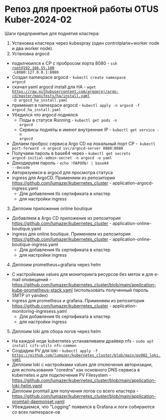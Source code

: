 # Репоз для проектной работы OTUS Kuber-2024-02

Шаги предпринятые для поднятия кластера:
1. Установка кластера через kubespray (один controlplane+worker node и два worker node).
2. Установка argocd
  - подклчюился к CP с пробросом порта 8080 - <code>ssh root@192.168.55.100 -L8080:127.0.0.1:8080</code>
  - Создал namespace argocd - <code>kubectl create namespace argocd</code>
  - скачал yaml argocd install для HA - <code>wget https://raw.githubusercontent.com/argoproj/argo-cd/master/manifests/ha/install.yaml -O argocd_ha_install.yaml</code>
  - применил в namespace argocd - <code>kubectl apply -n argocd -f argocd_ha_install.yaml</code>
  - Убедился что argocd поднялся
    - Поды в статусе Running - <code>kubectl get pods -n argocd</code>
    - Сервисы подняты и имеют внутренние IP - <code>kubectl get service -n argocd</code>
  - Делаем проброс сервиса Argo CD на локальный порт CP -<code> kubectl port-forward -n argocd svc/argocd-server 8080:8080</code>
  - Получаем пароль в base64 через - <code>kubectl get secrets argocd-initial-admin-secret -n argocd -o yaml</code>
  - Декодируем пароль - <code>echo !ПАРОЛЬ! | base64 --decode</code>
  - Авторизуемся в argocd для просмотра статуса
  - ingress для ArgoCD. Применяем из репозитория https://github.com/lumazer/kubernetes_cluster - application-argocd-ingress.yaml
    - Для добавления tls сертификата в кластер
    - для настройки ingress
3. Деплоим приложение online boutique
  - Добавляем в Argo CD приложение из репозитория https://github.com/lumazer/kubernetes_cluster - application-online-boutique.yaml
  - ingress для online boutique. Применяем из репозитория https://github.com/lumazer/kubernetes_cluster - application-online-boutique-ingress.yaml
    - Для добавления tls сертификата в кластер
    - для настройки ingress
4. Деплоим prometheus+grafana через helm
  - C настройками values для мониторинга ресурсов без меток и для e-mail оповещений - https://github.com/lumazer/kubernetes_cluster/blob/main/application-kube-prometheus-stack.yaml (использовать полученный пароль SMTP от yandex)
  - ingress для prometheus и grafana. Применяем из репозитория https://github.com/lumazer/kubernetes_cluster - application-monitoring-ingresess.yaml
    - Для добавления tls сертификата в кластер
    - для настройки ingress
5. Деплоим loki для сбора логов через helm
  - На каждой ноде kubernetes устанавливаем драйвер nfs - <code>sudo apt install cifs-utils nfs-common</code>
  - Создадим PV для loki - <code>kubectl apply -f https://github.com/lumazer/kubernetes_cluster/blob/main/pv002_loki.yaml</code>
  - Деплоим loki с настройками values для отключения авторизации, для использования "coredns" как основного DNS сервиса в kubernetes и для подключения PV Filesystem - https://github.com/lumazer/kubernetes_cluster/blob/main/application-loki-helm.yaml
  - Деплоим promtail для получения логов со всего кластера - https://github.com/lumazer/kubernetes_cluster/blob/main/application-promtail-daemonset.yaml
  - Убеждаемся, что "Logging" появился в Grafana и логи собираются со всех namespace-ов
